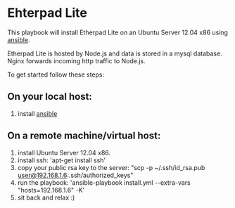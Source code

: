 # Ehterpad Lite

This playbook will install Etherpad Lite on an Ubuntu Server 12.04 x86 using [ansible](http://ansible.cc).

Etherpad Lite is hosted by Node.js and data is stored in a mysql database. Nginx forwards incoming http traffic to Node.js.

To get started follow these steps:

## On your local host:
 1. install [ansible](http://ansible.cc/docs/gettingstarted.html)

## On a remote machine/virtual host:
 1. install Ubuntu Server 12.04 x86.
 1. install ssh: 'apt-get install ssh'
 1. copy your public rsa key to the server: "scp -p ~/.ssh/id_rsa.pub user@192.168.1.6:.ssh/authorized_keys"
 1. run the playbook: 'ansible-playbook install.yml --extra-vars "hosts=192.168.1.6" -K'
 1. sit back and relax :)
